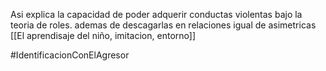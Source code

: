 Asi explica la capacidad de poder adquerir conductas violentas bajo la teoria de roles. ademas de descagarlas en relaciones igual de asimetricas
[[El aprendisaje del niño, imitacion, entorno]]

#IdentificacionConElAgresor